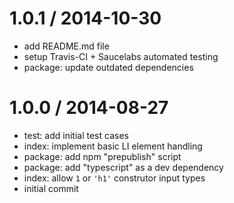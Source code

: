 
1.0.1 / 2014-10-30
==================

 * add README.md file
 * setup Travis-CI + Saucelabs automated testing
 * package: update outdated dependencies

1.0.0 / 2014-08-27
==================

 * test: add initial test cases
 * index: implement basic LI element handling
 * package: add npm "prepublish" script
 * package: add "typescript" as a dev dependency
 * index: allow `1` or `'h1'` construtor input types
 * initial commit
